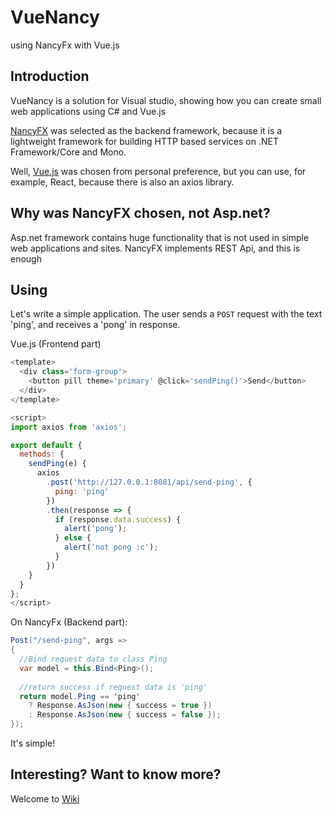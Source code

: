 # VueNancy
using NancyFx with Vue.js

## Introduction
VueNancy is a solution for Visual studio, showing how you can create small web applications using C# and Vue.js

[NancyFX](https://github.com/NancyFx/Nancy) was selected as the backend framework, because it is a lightweight framework for building HTTP based services on .NET Framework/Core and Mono.
  
Well, [Vue.js](https://github.com/vuejs/vue) was chosen from personal preference, but you can use, for example, React, because there is also an axios library.
  
## Why was NancyFX chosen, not Asp.net?
Asp.net framework contains huge functionality that is not used in simple web applications and sites.
NancyFX implements REST Api, and this is enough

## Using
Let's write a simple application. The user sends a `POST` request with the text 'ping', and receives a 'pong' in response.

Vue.js (Frontend part)
```js
<template>
  <div class='form-group'>
    <button pill theme='primary' @click='sendPing()'>Send</button>
  </div>
</template>

<script>
import axios from 'axios';

export default {
  methods: {
    sendPing(e) {
      axios
        .post('http://127.0.0.1:8081/api/send-ping', {
          ping: 'ping'
        })
        .then(response => {
          if (response.data.success) {
            alert('pong');
          } else {
            alert('not pong :c');
          }
        })
    }
  }
};
</script>
```

On NancyFx (Backend part):
```csharp
Post("/send-ping", args =>
{
  //Bind request data to class Ping
  var model = this.Bind<Ping>();
  
  //return success if request data is 'ping'
  return model.Ping == 'ping'
    ? Response.AsJson(new { success = true })
    : Response.AsJson(new { success = false });
});
```

It's simple!

## Interesting? Want to know more?
Welcome to [Wiki](https://github.com/kotC9/VueNancy/wiki)
